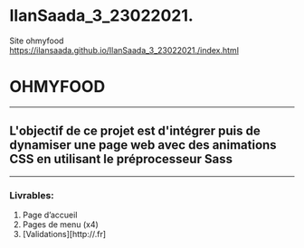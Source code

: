 # IlanSaada_3_23022021.
Site ohmyfood
https://ilansaada.github.io/IlanSaada_3_23022021./index.html
# OHMYFOOD
---
## L'objectif de ce projet est d'intégrer puis de dynamiser une page web avec des animations CSS en utilisant le préprocesseur Sass
---
### Livrables: 
1. Page d’accueil
2. Pages de menu (x4)
3. [Validations][http://.fr]
